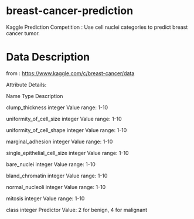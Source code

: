# breast-cancer-prediction
Kaggle Prediction Competition : Use cell nuclei categories to predict breast cancer tumor.

# Data Description
from : https://www.kaggle.com/c/breast-cancer/data

Attribute Details:

Name Type Description 

clump_thickness integer Value range: 1-10 

uniformity_of_cell_size integer Value range: 1-10 

uniformity_of_cell_shape integer Value range: 1-10 

marginal_adhesion integer Value range: 1-10 

single_epithelial_cell_size integer Value range: 1-10 

bare_nuclei integer Value range: 1-10 

bland_chromatin integer Value range: 1-10 

normal_nucleoli integer Value range: 1-10 

mitosis integer Value range: 1-10 

class integer Predictor Value: 2 for benign, 4 for malignant
